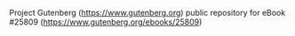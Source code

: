 Project Gutenberg (https://www.gutenberg.org) public repository for eBook #25809 (https://www.gutenberg.org/ebooks/25809)
